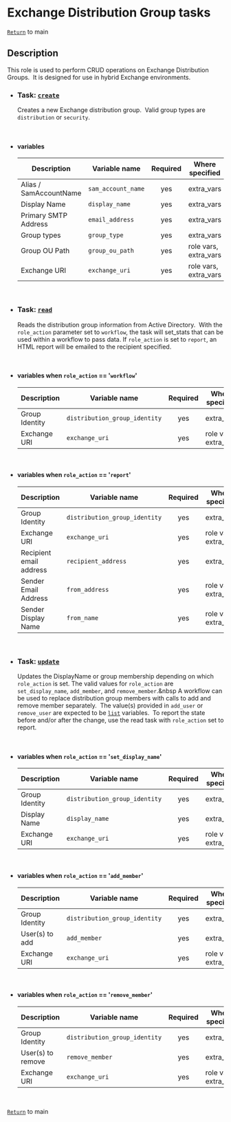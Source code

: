 # Exchange Distribution Group tasks

[`Return`](/README.md) to main

## Description

This role is used to perform CRUD operations on Exchange Distribution Groups.&nbsp; It is designed for use in hybrid Exchange environments.  

- ### Task: [`create`](/exchange-distribution-group/create/)

  Creates a new Exchange distribution group.&nbsp; Valid group types are ```distribution``` or ```security```.  

  &nbsp;

- #### variables

   | Description            | Variable name            | Required | Where specified       |
   | ---------------------- | ------------------------ |:--------:| --------------------- |
   | Alias / SamAccountName | ```sam_account_name```   | yes      | extra_vars            |
   | Display Name           | ```display_name```       | yes      | extra_vars            |
   | Primary SMTP Address   | ```email_address```      | yes      | extra_vars            |
   | Group types            | ```group_type```         | yes      | extra_vars            |
   | Group OU Path          | ```group_ou_path```      | yes      | role vars, extra_vars |
   | Exchange URI           | ```exchange_uri```       | yes      | role vars, extra_vars |
  &nbsp;

- ### Task: [`read`](/exchange-distribution-group/read/)

  Reads the distribution group information from Active Directory.&nbsp; With the ```role_action``` parameter set to ```workflow```, the task will set_stats that can be used within a workflow to pass data.  If ```role_action``` is set to ```report```, an HTML report will be emailed to the recipient specified.  

  &nbsp;

- #### variables  when ```role_action``` == '```workflow```'

   | Description            | Variable name                    | Required | Where specified       |
   | ---------------------- | -------------------------------- |:--------:| --------------------- |
   | Group Identity         | ```distribution_group_identity```| yes      | extra_vars            |
   | Exchange URI           | ```exchange_uri```               | yes      | role vars, extra_vars |
  
  &nbsp;

- #### variables when ```role_action``` == '```report```'

   | Description            | Variable name                    | Required | Where specified       |
   | ---------------------- | -------------------------------- |:--------:| --------------------- |
   | Group Identity         | ```distribution_group_identity```| yes      | extra_vars            |
   | Exchange URI           | ```exchange_uri```               | yes      | role vars, extra_vars |
   | Recipient email address| ```recipient_address```          | yes      | extra_vars            |
   | Sender Email Address   | ```from_address```               | yes      | role vars, extra_vars |
   | Sender Display Name    | ```from_name```                  | yes      | role vars, extra_vars |
  &nbsp;

- ### Task: [`update`](/exchange-distribution-group/update/)

  Updates the DisplayName or group membership depending on which ```role_action``` is set.  The valid values for ```role_action``` are ```set_display_name```, ```add_member```, and ```remove_member```.&nbsp A workflow can be used to replace distribution group members with calls to add and remove member separately.&nbsp; The value(s) provided in ```add_user``` or ```remove_user``` are expected to be [`list`](https://docs.ansible.com/ansible/latest/user_guide/playbooks_variables.html#list-variables) variables.&nbsp; To report the state before and/or after the change, use the read task with ```role_action``` set to report.

  &nbsp;

- #### variables when ```role_action``` == '```set_display_name```'

   | Description            | Variable name                    | Required | Where specified       |
   | ---------------------- | -------------------------------- |:--------:| --------------------- |
   | Group Identity         | ```distribution_group_identity```| yes      | extra_vars            |
   | Display Name           | ```display_name```               | yes      | extra_vars            |
   | Exchange URI           | ```exchange_uri```               | yes      | role vars, extra_vars |

  &nbsp;

- #### variables when ```role_action``` == '```add_member```'

   | Description            | Variable name                    | Required | Where specified       |
   | ---------------------- | -------------------------------- |:--------:| --------------------- |
   | Group Identity         | ```distribution_group_identity```| yes      | extra_vars            |
   | User(s) to add         | ```add_member```                   | yes      | extra_vars            |
   | Exchange URI           | ```exchange_uri```               | yes      | role vars, extra_vars |

  &nbsp;

- #### variables when ```role_action``` == '```remove_member```'

   | Description            | Variable name                    | Required | Where specified       |
   | ---------------------- | -------------------------------- |:--------:| --------------------- |
   | Group Identity         | ```distribution_group_identity```| yes      | extra_vars            |
   | User(s) to remove      | ```remove_member```                | yes      | extra_vars            |
   | Exchange URI           | ```exchange_uri```               | yes      | role vars, extra_vars |
  &nbsp;

[`Return`](/README.md) to main
